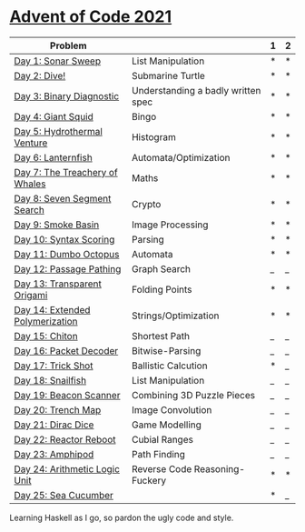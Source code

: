 # [Advent of Code 2021](https://adventofcode.com/2021) 


| Problem |  | 1 | 2 |
| --- | --- | --- | ---|
| [Day 1: Sonar Sweep](https://adventofcode.com/2021/day/1)  | List Manipulation | *   | * |
| [Day 2: Dive!](https://adventofcode.com/2021/day/2)  | Submarine Turtle | *   | * |
| [Day 3: Binary Diagnostic](https://adventofcode.com/2021/day/3)  | Understanding a badly written spec | *   | * |
| [Day 4: Giant Squid](https://adventofcode.com/2021/day/4)  | Bingo | *   | * |
| [Day 5: Hydrothermal Venture](https://adventofcode.com/2021/day/5)| Histogram  | *   | * |
| [Day 6: Lanternfish](https://adventofcode.com/2021/day/6)  | Automata/Optimization| *   | * |
| [Day 7: The Treachery of Whales](https://adventofcode.com/2021/day/7)   | Maths | *   | * |
| [Day 8: Seven Segment Search](https://adventofcode.com/2021/day/8)  | Crypto | *   | * |
| [Day 9: Smoke Basin](https://adventofcode.com/2021/day/9)  | Image Processing | *  | * |
| [Day 10: Syntax Scoring](https://adventofcode.com/2021/day/10)  | Parsing | *   | * |
| [Day 11: Dumbo Octopus](https://adventofcode.com/2021/day/11)  | Automata | *   | * |
| [Day 12: Passage Pathing](https://adventofcode.com/2021/day/12)  | Graph Search | _   | _ |
| [Day 13: Transparent Origami](https://adventofcode.com/2021/day/13)  | Folding Points | *   | * |
| [Day 14: Extended Polymerization](https://adventofcode.com/2021/day/14)  | Strings/Optimization | *   | * |
| [Day 15: Chiton ](https://adventofcode.com/2021/day/15)  | Shortest Path | _   | _ |
| [Day 16: Packet Decoder](https://adventofcode.com/2021/day/16)  |Bitwise-Parsing  | _   | _ |
| [Day 17: Trick Shot](https://adventofcode.com/2021/day/17)  | Ballistic Calcution | *   | _ |
| [Day 18: Snailfish](https://adventofcode.com/2021/day/18)  | List Manipulation | _   | _ |
| [Day 19: Beacon Scanner](https://adventofcode.com/2021/day/19)  | Combining 3D Puzzle Pieces | _   | _ |
| [Day 20: Trench Map](https://adventofcode.com/2021/day/20)  | Image Convolution | _   | _ |
| [Day 21: Dirac Dice](https://adventofcode.com/2021/day/21)  | Game Modelling  | _   | _ |
| [Day 22: Reactor Reboot](https://adventofcode.com/2021/day/22)  | Cubial Ranges | _   | _ |
| [Day 23: Amphipod](https://adventofcode.com/2021/day/23)  | Path Finding  | _   | _ |
| [Day 24: Arithmetic Logic Unit](https://adventofcode.com/2021/day/24)  | Reverse Code Reasoning-Fuckery  | *  | * |
| [Day 25: Sea Cucumber](https://adventofcode.com/2021/day/25)  |  | * | _ |


Learning Haskell as I go, so pardon the ugly code and style.
